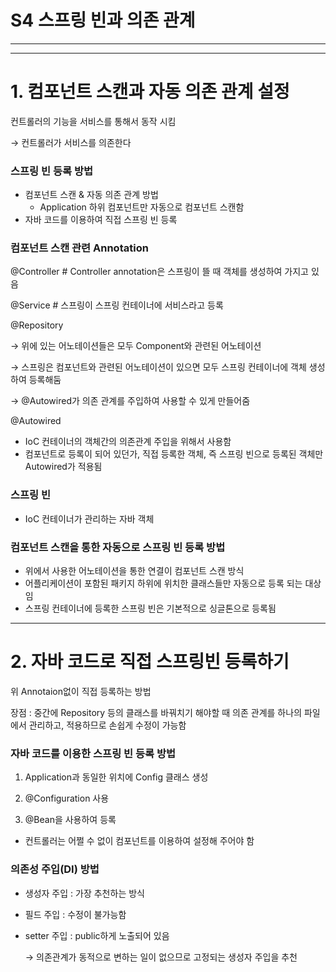 # S4 스프링 빈과 의존 관계

---

---

# 1. 컴포넌트 스캔과 자동 의존 관계 설정

컨트롤러의 기능을 서비스를 통해서 동작 시킴

→ 컨트롤러가 서비스를 의존한다 

### 스프링 빈 등록 방법

- 컴포넌트 스캔 & 자동 의존 관계 방법
    - Application 하위 컴포넌트만 자동으로 컴포넌트 스캔함
- 자바 코드를 이용하여 직접 스프링 빈 등록

### 컴포넌트 스캔 관련 Annotation

@Controller # Controller annotation은 스프링이 뜰 때 객체를 생성하여 가지고 있음

@Service # 스프링이 스프링 컨테이너에 서비스라고 등록

@Repository

→ 위에 있는 어노테이션들은 모두 Component와 관련된 어노테이션

→ 스프링은 컴포넌트와 관련된 어노테이션이 있으면 모두 스프링 컨테이너에 객체 생성하여 등록해둠

→ @Autowired가 의존 관계를 주입하여 사용할 수 있게 만들어줌

@Autowired

- IoC 컨테이너의 객체간의 의존관계 주입을 위해서 사용함
- 컴포넌트로 등록이 되어 있던가, 직접 등록한 객체, 즉 스프링 빈으로 등록된 객체만 Autowired가 적용됨

### 스프링 빈

- IoC 컨테이너가 관리하는 자바 객체

### 컴포넌트 스캔을 통한 자동으로 스프링 빈 등록 방법

- 위에서 사용한 어노테이션을 통한 연결이 컴포넌트 스캔 방식
- 어플리케이션이 포함된 패키지 하위에 위치한 클래스들만 자동으로 등록 되는 대상임
- 스프링 컨테이너에 등록한 스프링 빈은 기본적으로 싱글톤으로 등록됨

---

# 2. 자바 코드로 직접 스프링빈 등록하기

위 Annotaion없이 직접 등록하는 방법

장점 : 중간에 Repository 등의 클래스를 바꿔치기 해야할 때 의존 관계를 하나의 파일에서 관리하고, 적용하므로 손쉽게 수정이 가능함

### 자바 코드를 이용한 스프링 빈 등록 방법

1) Application과 동일한 위치에 Config 클래스 생성

2) @Configuration 사용

3) @Bean을 사용하여 등록

- 컨트롤러는 어쩔 수 없이 컴포넌트를 이용하여 설정해 주어야 함

### 의존성 주입(DI) 방법

- 생성자 주입 : 가장 추천하는 방식
- 필드 주입 : 수정이 불가능함
- setter 주입 : public하게 노출되어 있음
    
    → 의존관계가 동적으로 변하는 일이 없으므로 고정되는 생성자 주입을 추천